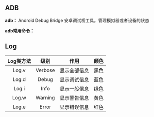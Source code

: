 ## ADB

**adb：** Android Debug Bridge 安卓调试桥工具。管理模拟器或者设备的状态

**adb常用命令：**





## Log

| Log类方法 |  级别   |     作用     | 颜色 |
| :-------: | :-----: | :----------: | :--: |
|   Log.v   | Verbose | 显示全部信息 | 黑色 |
|   Log.d   |  Debug  | 显示调试信息 | 蓝色 |
|   Log.i   |  Info   | 显示一般信息 | 绿色 |
|   Log.w   | Warning | 显示警告信息 | 黄色 |
|   Log.e   |  Error  | 显示错误信息 | 红色 |

